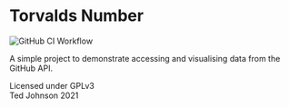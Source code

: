 # Torvalds Number

![GitHub CI Workflow](https://github.com/edjohnso/software-engineering-metric-visualisation/actions/workflows/ci.yaml/badge.svg)

A simple project to demonstrate accessing and visualising data from the GitHub API.

Licensed under GPLv3\
Ted Johnson 2021

